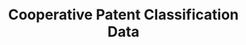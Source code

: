 ---
bigquery: https://console.cloud.google.com/bigquery?p=patents-public-data&d=cpc&page=dataset
citation: '“Cooperative Patent Classification” by the EPO and USPTO, for public use. '
contributors: EPO, USPTO
cost: None
description: Cooperative Patent Classification Data contains the scheme and definitions
  of the Cooperative Patent Classification system for classifying patent documents.
  The CPC is the result of a partnership between the EPO and the USPTO in their joint
  effort to develop a common, internationally compatible classification system for
  technical documents, in particular patent publications, which will be used by both
  offices in the patent granting process
documentation: https://www.cooperativepatentclassification.org/cpcSchemeAndDefinitions
last_edit: Mon, 04 Apr 2022 19:07:06 GMT
location: https://www.cooperativepatentclassification.org/index
maintained_by: USPTO, EPO
schema_fields: '[''not_allocatable'', ''childGroups'', ''limitingReferences'', ''breakdown_code'',
  ''dateRevised'', ''synonyms'', ''ipc_concordant'', ''date_revised'', ''breakdownCode'',
  ''sizeCache'', ''informativeReferences'', ''status'', ''ipcConcordant'', ''glossary'',
  ''definition'', ''applicationReferences'', ''children'', ''level'', ''symbol'',
  ''residualReferences'', ''child_groups'', ''notAllocatable'', ''residual_references'',
  ''title_full'', ''titlePart'', ''titleFull'', ''parents'', ''informative_references'',
  ''application_references'', ''additional_only'', ''limiting_references'', ''title_part'']'
shortname: cooperative_patent_classification
tags:
- patents
- science
title: Cooperative Patent Classification Data
uuid: 984374a7-16e9-4b35-9445-458daceb01bf
---